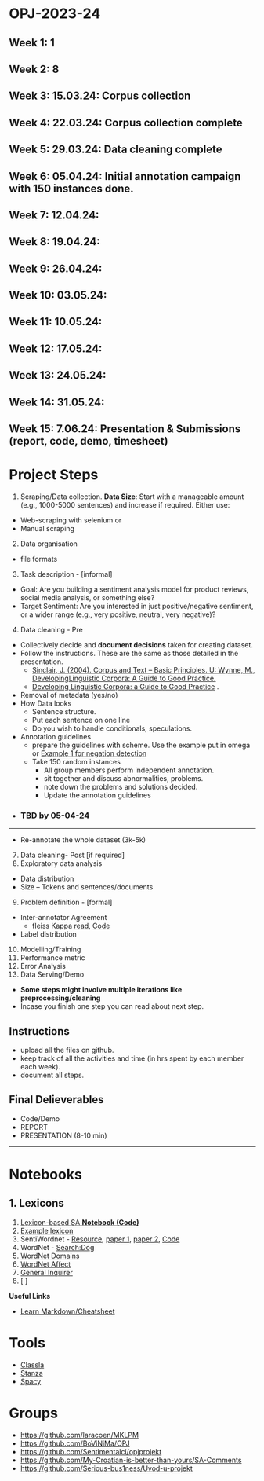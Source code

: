 # OPJ-2023-24
## Week 1: 1
## Week 2: 8
## Week 3: 15.03.24: Corpus collection 
## Week 4: 22.03.24: Corpus collection complete 
## Week 5: 29.03.24: Data cleaning complete
## Week 6: 05.04.24: Initial annotation campaign with 150 instances done.
## Week 7: 12.04.24: 
## Week 8: 19.04.24: 
## Week 9: 26.04.24:
## Week 10: 03.05.24:
## Week 11: 10.05.24:
## Week 12: 17.05.24:
## Week 13: 24.05.24:
## Week 14: 31.05.24:
## Week 15: 7.06.24: Presentation & Submissions (report, code, demo, timesheet)

# Project Steps
1. Scraping/Data collection. **Data Size**: Start with a manageable amount (e.g., 1000-5000 sentences) and increase if required. Either use:
  - Web-scraping with selenium  or
  - Manual scraping
2. Data organisation 
  - file formats 
3. Task description - [informal]
  - Goal: Are you building a sentiment analysis model for product reviews, social media analysis, or something else?
  - Target Sentiment: Are you interested in just positive/negative sentiment, or a wider range (e.g., very positive, neutral, very negative)?
4. Data cleaning - Pre
  - Collectively decide and **document decisions** taken for creating dataset. 
  - Follow the instructions. These are the same as those detailed in the presentation.   
    - [Sinclair, J. (2004). Corpus and Text – Basic Principles. U: Wynne, M.,  DevelopingLinguistic Corpora: A Guide to Good Practice.](http://users.ox.ac.uk/~martinw/dlc/)
    - [Developing Linguistic Corpora: a Guide to Good Practice](http://icar.cnrs.fr/ecole_thematique/contaci/documents/Baude/wynne.pdf) . 
  - Removal of metadata (yes/no)
  - How Data looks 
  	- Sentence structure.
  	- Put each sentence on one line
  	- Do you wish to handle conditionals, speculations.
- Annotation guidelines
  - prepare the guidelines with scheme. Use the example put in omega or [Example 1 for negation detection](https://github.com/ltgoslo/norec_neg/blob/main/annotation_guidelines/guidelines_neg.md)
  - Take 150 random instances
  	- All group members perform independent annotation. 
  	- sit together and discuss abnormalities, problems.
    - note down the problems and solutions decided.   
  	- Update the annotation guidelines
- ### TBD by 05-04-24
-----------------------------------------------------------------
- Re-annotate the whole dataset (3k-5k)
7. Data cleaning- Post [if required]
8. Exploratory data analysis 
  - Data distribution 
  - Size – Tokens and sentences/documents 
9. Problem definition - [formal]
  - Inter-annotator Agreement
    - fleiss Kappa [read](https://en.wikipedia.org/wiki/Fleiss%27_kappa), [Code](https://www.statsmodels.org/stable/generated/statsmodels.stats.inter_rater.fleiss_kappa.html)  
  - Label distribution 
10. Modelling/Training 
11. Performance metric 
12. Error Analysis 
13. Data Serving/Demo 

- **Some steps might involve multiple iterations like preprocessing/cleaning**
- Incase you finish one step you can read about next step.

## Instructions
- upload all the files on github.
- keep track of all the activities and time (in hrs spent by each member each week).
- document all steps.

## Final Delieverables
- Code/Demo
- REPORT
- PRESENTATION (8-10 min)

-----------------------------------------------------------------------------------------
# Notebooks
## 1. Lexicons
1. [Lexicon-based SA **Notebook (Code)**](https://github.com/harika-bonthu/Lexicon-based-SentimentAnalysis/blob/main/lexicon_based_sentiment_analysis.ipynb)
2. [Example lexicon](https://github.com/evanmartua34/Twitter-COVID19-Indonesia-Sentiment-Analysis---Lexicon-Based/blob/master/lexicon/InSet-master/negative.tsv)
3. SentiWordnet - [Resource](https://github.com/aesuli/SentiWordNet), [paper 1](https://aclanthology.org/L06-1225/), [paper 2](https://aclanthology.org/L10-1531/), [Code](1.sentiwordnet/code.py)
4. WordNet - [Search:Dog](http://wordnetweb.princeton.edu/perl/webwn?s=Dog&sub=Search+WordNet&o2=&o0=1&o8=1&o1=1&o7=&o5=&o9=&o6=&o3=&o4=&h=00000000)
5. [WordNet Domains](https://wndomains.fbk.eu/labels.html)
6. [WordNet Affect](https://wndomains.fbk.eu/wnaffect.html)
7. [General Inquirer](https://inquirer.sites.fas.harvard.edu/kellystone.htm)
8. [ ]

**Useful Links**
- [Learn Markdown/Cheatsheet](https://github.com/adam-p/markdown-here/wiki/Markdown-Cheatsheet)

  
# Tools
- [Classla](https://pypi.org/project/classla/)
- [Stanza](https://stanfordnlp.github.io/stanza/neural_pipeline.html)
- [Spacy](https://spacy.io/models/hr)
  
# Groups
- https://github.com/laracoen/MKLPM
- https://github.com/BoViNiMa/OPJ
- https://github.com/Sentimentalci/opjprojekt
- https://github.com/My-Croatian-is-better-than-yours/SA-Comments
- https://github.com/Serious-bus1ness/Uvod-u-projekt  

